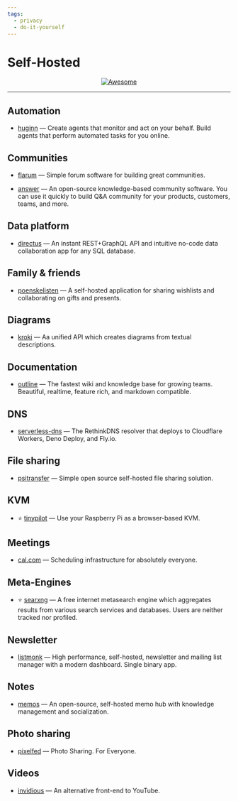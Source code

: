 ```yaml
---
tags:
  - privacy
  - do-it-yourself
---
```


# Self-Hosted

<div align="center">
    <a href="https://awesome.re">
        <img src="https://awesome.re/badge.svg" alt="Awesome">
    </a>
</div>

* * *

## Automation

- [huginn](https://github.com/huginn/huginn) — Create agents that monitor and act on your behalf. Build agents that perform automated tasks for you online.

## Communities

- [flarum](https://github.com/flarum/flarum) — Simple forum software for building great communities.

- [answer](https://github.com/answerdev/answer) — An open-source knowledge-based community software. You can use it quickly to build Q&A community for your products, customers, teams, and more.

## Data platform

- [directus](https://github.com/directus/directus) — An instant REST+GraphQL API and intuitive no-code data collaboration app for any SQL database.

## Family & friends

- [poenskelisten](https://github.com/aunefyren/poenskelisten) — A self-hosted application for sharing wishlists and collaborating on gifts and presents.

## Diagrams

- [kroki](https://github.com/yuzutech/kroki) — Aa unified API which creates diagrams from textual descriptions.

## Documentation

- [outline](https://github.com/outline/outline) — The fastest wiki and knowledge base for growing teams. Beautiful, realtime, feature rich, and markdown compatible.

## DNS

- [serverless-dns](https://github.com/serverless-dns/serverless-dns) — The RethinkDNS resolver that deploys to Cloudflare Workers, Deno Deploy, and Fly.io.

## File sharing

- [psitransfer](https://github.com/psi-4ward/psitransfer) — Simple open source self-hosted file sharing solution.

## KVM

- ⭐ [tinypilot](https://github.com/tiny-pilot/tinypilot) — Use your Raspberry Pi as a browser-based KVM.

## Meetings

- [cal.com](https://github.com/calcom/cal.com) — Scheduling infrastructure for absolutely everyone.

## Meta-Engines

- ⭐ [searxng](https://github.com/searxng/searxng) — A free internet metasearch engine which aggregates results from various search services and databases. Users are neither tracked nor profiled.

## Newsletter

- [listmonk](https://github.com/knadh/listmonk) — High performance, self-hosted, newsletter and mailing list manager with a modern dashboard. Single binary app.

## Notes

- [memos](https://github.com/usememos/memos) — An open-source, self-hosted memo hub with knowledge management and socialization.

## Photo sharing

- [pixelfed](https://github.com/pixelfed/pixelfed) — Photo Sharing. For Everyone.

## Videos

- [invidious](https://github.com/iv-org/invidious) — An alternative front-end to YouTube.
